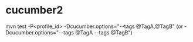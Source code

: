 # cucumber2

mvn test -P<profile_id> -Dcucumber.options="--tags @TagA,@TagB" (or -Dcucumber.options="--tags @TagA --tags @TagB")
